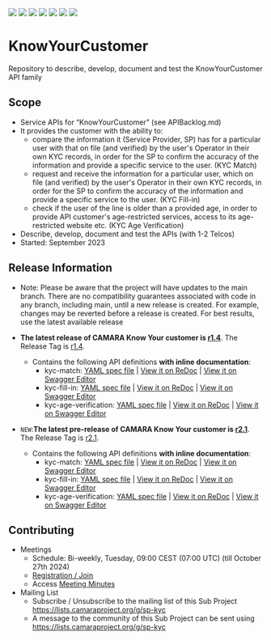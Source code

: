 <a href="https://github.com/camaraproject/KnowYourCustomer/commits/" title="Last Commit"><img src="https://img.shields.io/github/last-commit/camaraproject/KnowYourCustomer?style=plastic"></a>
<a href="https://github.com/camaraproject/KnowYourCustomer/issues" title="Open Issues"><img src="https://img.shields.io/github/issues/camaraproject/KnowYourCustomer?style=plastic"></a>
<a href="https://github.com/camaraproject/KnowYourCustomer/pulls" title="Open Pull Requests"><img src="https://img.shields.io/github/issues-pr/camaraproject/KnowYourCustomer?style=plastic"></a>
<a href="https://github.com/camaraproject/KnowYourCustomer/graphs/contributors" title="Contributors"><img src="https://img.shields.io/github/contributors/camaraproject/KnowYourCustomer?style=plastic"></a>
<a href="https://github.com/camaraproject/KnowYourCustomer" title="Repo Size"><img src="https://img.shields.io/github/repo-size/camaraproject/KnowYourCustomer?style=plastic"></a>
<a href="https://github.com/camaraproject/KnowYourCustomer/blob/main/LICENSE" title="License"><img src="https://img.shields.io/badge/License-Apache%202.0-green.svg?style=plastic"></a>
<a href="https://github.com/camaraproject/KnowYourCustomer/releases/latest" title="Latest Release"><img src="https://img.shields.io/github/release/camaraproject/KnowYourCustomer?style=plastic"></a>

# KnowYourCustomer

Repository to describe, develop, document and test the KnowYourCustomer API family

## Scope

* Service APIs for “KnowYourCustomer” (see APIBacklog.md)  
* It provides the customer with the ability to:  
  * compare the information it (Service Provider, SP) has for a particular user with that on file (and verified) by the user's Operator in their own KYC records, in order for the SP to confirm the accuracy of the information and provide a specific service to the user. (KYC Match)
  * request and receive the information for a particular user, which on file (and verified) by the user's Operator in their own KYC records, in order for the SP to confirm the accuracy of the information and provide a specific service to the user. (KYC Fill-in)
  * check if the user of the line is older than a provided age, in order to provide API customer's age-restricted services, access to its age-restricted website etc. (KYC Age Verification)
* Describe, develop, document and test the APIs (with 1-2 Telcos)  
* Started: September 2023

## Release Information

* Note: Please be aware that the project will have updates to the main branch. There are no compatibility guarantees associated with code in any branch, including main, until a new release is created. For example, changes may be reverted before a release is created. For best results, use the latest available release

* **The latest release of CAMARA Know Your customer is [r1.4](https://github.com/camaraproject/KnowYourCustomer/tree/r1.4)**. The Release Tag is [r1.4](https://github.com/camaraproject/KnowYourCustomer/releases/tag/r1.4).
  - Contains the following API definitions **with inline documentation**:
    - kyc-match: [YAML spec file](https://github.com/camaraproject/KnowYourCustomer/blob/r1.4/code/API_definitions/kyc-match.yaml) | [View it on ReDoc](https://redocly.github.io/redoc/?url=https://raw.githubusercontent.com/camaraproject/KnowYourCustomer/r1.4/code/API_definitions/kyc-match.yaml&nocors) | [View it on Swagger Editor](https://editor.swagger.io/?url=https://raw.githubusercontent.com/camaraproject/KnowYourCustomer/r1.4/code/API_definitions/kyc-match.yaml&nocors)
    - kyc-fill-in: [YAML spec file](https://github.com/camaraproject/KnowYourCustomer/blob/r1.4/code/API_definitions/kyc-fill-in.yaml) | [View it on ReDoc](https://redocly.github.io/redoc/?url=https://raw.githubusercontent.com/camaraproject/KnowYourCustomer/r1.4/code/API_definitions/kyc-fill-in.yaml&nocors) | [View it on Swagger Editor](https://editor.swagger.io/?url=https://raw.githubusercontent.com/camaraproject/KnowYourCustomer/r1.4/code/API_definitions/kyc-fill-in.yaml&nocors)
    - kyc-age-verification: [YAML spec file](https://github.com/camaraproject/KnowYourCustomer/blob/r1.4/code/API_definitions/kyc-age-verification.yaml) | [View it on ReDoc](https://redocly.github.io/redoc/?url=https://raw.githubusercontent.com/camaraproject/KnowYourCustomer/r1.4/code/API_definitions/kyc-age-verification.yaml&nocors) | [View it on Swagger Editor](https://editor.swagger.io/?url=https://raw.githubusercontent.com/camaraproject/KnowYourCustomer/r1.4/code/API_definitions/kyc-age-verification.yaml&nocors)
  
* `NEW`:**The latest pre-release of CAMARA Know Your customer is [r2.1](https://github.com/camaraproject/KnowYourCustomer/tree/r2.1)**. The Release Tag is [r2.1](https://github.com/camaraproject/KnowYourCustomer/releases/tag/r2.1).
  - Contains the following API definitions **with inline documentation**:
    - kyc-match: [YAML spec file](https://github.com/camaraproject/KnowYourCustomer/blob/r2.1/code/API_definitions/kyc-match.yaml) | [View it on ReDoc](https://redocly.github.io/redoc/?url=https://raw.githubusercontent.com/camaraproject/KnowYourCustomer/r2.1/code/API_definitions/kyc-match.yaml&nocors) | [View it on Swagger Editor](https://editor.swagger.io/?url=https://raw.githubusercontent.com/camaraproject/KnowYourCustomer/r2.1/code/API_definitions/kyc-match.yaml&nocors)
    - kyc-fill-in: [YAML spec file](https://github.com/camaraproject/KnowYourCustomer/blob/r2.1/code/API_definitions/kyc-fill-in.yaml) | [View it on ReDoc](https://redocly.github.io/redoc/?url=https://raw.githubusercontent.com/camaraproject/KnowYourCustomer/r2.1/code/API_definitions/kyc-fill-in.yaml&nocors) | [View it on Swagger Editor](https://editor.swagger.io/?url=https://raw.githubusercontent.com/camaraproject/KnowYourCustomer/r2.1/code/API_definitions/kyc-fill-in.yaml&nocors)
    - kyc-age-verification: [YAML spec file](https://github.com/camaraproject/KnowYourCustomer/blob/r2.1/code/API_definitions/kyc-age-verification.yaml) | [View it on ReDoc](https://redocly.github.io/redoc/?url=https://raw.githubusercontent.com/camaraproject/KnowYourCustomer/r2.1/code/API_definitions/kyc-age-verification.yaml&nocors) | [View it on Swagger Editor](https://editor.swagger.io/?url=https://raw.githubusercontent.com/camaraproject/KnowYourCustomer/r2.1/code/API_definitions/kyc-age-verification.yaml&nocors)

## Contributing

* Meetings
  * Schedule: Bi-weekly, Tuesday, 09:00 CEST (07:00 UTC) (till October 27th 2024)
  * [Registration / Join](https://zoom-lfx.platform.linuxfoundation.org/meeting/96235150735?password=7e3fea67-a76e-4941-8a70-392cf5545917)
  * Access [Meeting Minutes](https://github.com/camaraproject/KnowYourCustomer/tree/main/documentation/MeetingMinutes)
* Mailing List
  * Subscribe / Unsubscribe to the mailing list of this Sub Project https://lists.camaraproject.org/g/sp-kyc
  * A message to the community of this Sub Project can be sent using <https://lists.camaraproject.org/g/sp-kyc>
